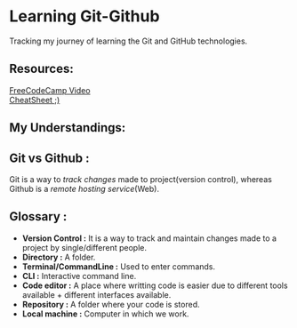 # **Learning Git-Github**
Tracking my journey of learning the Git and GitHub technologies.

**Resources:**
----------

[FreeCodeCamp Video](https://youtu.be/RGOj5yH7evk)   
[CheatSheet ;)](https://education.github.com/git-cheat-sheet-education.pdf)

**My Understandings:**
----------------------

## Git vs Github :

Git is a way to *track changes* made to project(version control), whereas Github is a *remote hosting service*(Web).

## Glossary :

* **Version Control :** It is a way to track and maintain changes made to a project by single/different people.
* **Directory :**  A folder.
* **Terminal/CommandLine :** Used to enter commands.
* **CLI :** Interactive command line.
* **Code editor :** A place where writting code is easier due to different tools available + different interfaces available.
* **Repository :** A folder where your code is stored.
* **Local machine :** Computer in which we work.
